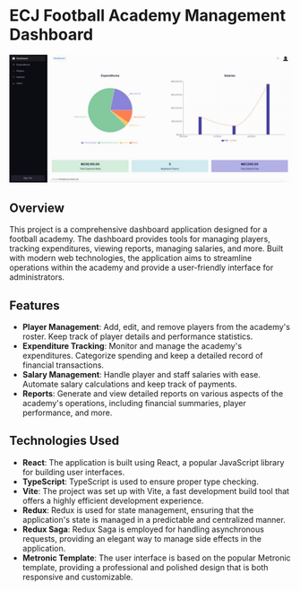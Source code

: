 # ECJ Football Academy Management Dashboard

![Dashboard Image](public/media/dashboard.jpg)

## Overview

This project is a comprehensive dashboard application designed for a football academy. The dashboard provides tools for managing players, tracking expenditures, viewing reports, managing salaries, and more. Built with modern web technologies, the application aims to streamline operations within the academy and provide a user-friendly interface for administrators.

## Features

- **Player Management**: Add, edit, and remove players from the academy's roster. Keep track of player details and performance statistics.
- **Expenditure Tracking**: Monitor and manage the academy's expenditures. Categorize spending and keep a detailed record of financial transactions.
- **Salary Management**: Handle player and staff salaries with ease. Automate salary calculations and keep track of payments.
- **Reports**: Generate and view detailed reports on various aspects of the academy's operations, including financial summaries, player performance, and more.

## Technologies Used

- **React**: The application is built using React, a popular JavaScript library for building user interfaces.
- **TypeScript**: TypeScript is used to ensure proper type checking.
- **Vite**: The project was set up with Vite, a fast development build tool that offers a highly efficient development experience.
- **Redux**: Redux is used for state management, ensuring that the application's state is managed in a predictable and centralized manner.
- **Redux Saga**: Redux Saga is employed for handling asynchronous requests, providing an elegant way to manage side effects in the application.
- **Metronic Template**: The user interface is based on the popular Metronic template, providing a professional and polished design that is both responsive and customizable.
